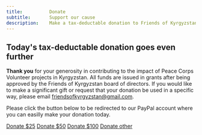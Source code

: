 ```yaml
---
title: 			Donate
subtitle: 		Support our cause
description: 	Make a tax-deductable donation to Friends of Kyrgyzstan
---
```


## Today's tax-deductable donation goes even further

**Thank you** for your generosity in contributing to the impact of Peace Corps Volunteer projects in Kyrgyzstan. All funds are issued in grants after being approved by the Friends of Kyrgyzstan board of directors. If you would like to make a significant gift or request that your donation be used in a specific way, please email friendsofkyrgyzstan@gmail.com. 

Please click the button below to be redirected to our PayPal account where you can easilly make your donation today.

<a class="btn btn-primary mr-3 mb-3" href="https://www.paypal.me/friendsofkyrgyzstan/25" target="_blank" role="button">Donate $25</a> 
<a class="btn btn-primary mr-3 mb-3" href="https://www.paypal.me/friendsofkyrgyzstan/50" target="_blank" role="button">Donate $50</a> 
<a class="btn btn-primary mr-3 mb-3" href="https://www.paypal.me/friendsofkyrgyzstan/100" target="_blank" role="button">Donate $100</a> 
<a class="btn btn-primary mr-3 mb-3" href="https://www.paypal.me/friendsofkyrgyzstan" target="_blank" role="button">Donate other</a>
